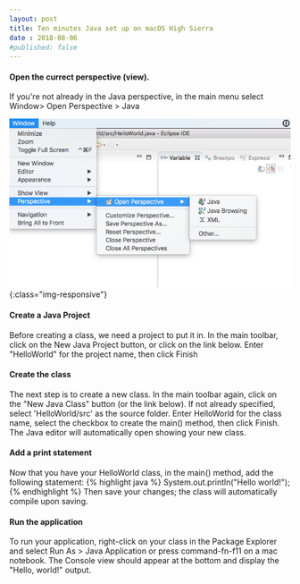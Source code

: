 ```yaml
---
layout: post
title: Ten minutes Java set up on macOS High Sierra
date : 2018-08-06
#published: false
---
```


#### Open the currect perspective (view).
If you're not already in the Java perspective, in the main 
menu select 
Window> Open Perspective > Java 

![screenshot1](/assets/img/java/ScreenShot1.png){:class="img-responsive"}

#### Create a Java Project
Before creating a class, we need a project to put it in. In the main toolbar, click on the New Java Project button, or click on the link below. Enter "HelloWorld" for the project name, then click Finish

#### Create the class
The next step is to create a new class. In the main toolbar again, click on the "New Java Class" button (or the link below). If not already specified, select 'HelloWorld/src' as the source folder. Enter HelloWorld for the class name, select the checkbox to create the main() method, then click Finish.
The Java editor will automatically open showing your new class.

#### Add a print statement
Now that you have your HelloWorld class, in the main() method, add the following statement:
{% highlight java %}
System.out.println("Hello world!");
{% endhighlight %}
Then save your changes; the class will automatically compile 
upon saving.

#### Run the application
To run your application, right-click on your class in the Package Explorer and select Run As > Java Application or press command-fn-f11 on a mac notebook. 
The Console view should appear at the bottom and display the "Hello, world!" output.